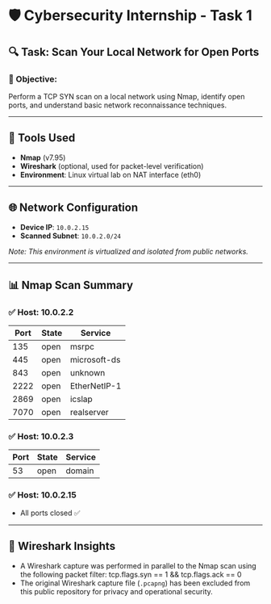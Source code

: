 # 🛡️ Cybersecurity Internship - Task 1

## 🔍 Task: Scan Your Local Network for Open Ports

### 🎯 Objective:
Perform a TCP SYN scan on a local network using Nmap, identify open ports, and understand basic network reconnaissance techniques.

---

## 🧰 Tools Used
- **Nmap** (v7.95)
- **Wireshark** (optional, used for packet-level verification)
- **Environment**: Linux virtual lab on NAT interface (eth0)

---

## 🌐 Network Configuration
- **Device IP**: `10.0.2.15`
- **Scanned Subnet**: `10.0.2.0/24`

*Note: This environment is virtualized and isolated from public networks.*

---

## 📊 Nmap Scan Summary

### ✅ Host: 10.0.2.2
| Port | State | Service      |
|------|-------|--------------|
| 135  | open  | msrpc        |
| 445  | open  | microsoft-ds |
| 843  | open  | unknown      |
| 2222 | open  | EtherNetIP-1 |
| 2869 | open  | icslap       |
| 7070 | open  | realserver   |

### ✅ Host: 10.0.2.3
| Port | State | Service |
|------|-------|---------|
| 53   | open  | domain  |

### ✅ Host: 10.0.2.15
- All ports closed ✅

---

## 📡 Wireshark Insights

- A Wireshark capture was performed in parallel to the Nmap scan using the following packet filter: tcp.flags.syn == 1 && tcp.flags.ack == 0
- The original Wireshark capture file (`.pcapng`) has been excluded from this public repository for privacy and operational security.
